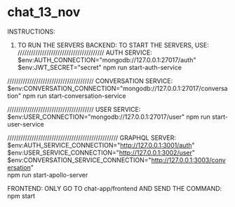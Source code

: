 # chat_13_nov
INSTRUCTIONS:
1) TO RUN THE SERVERS 
BACKEND: 
TO START THE SERVERS, USE: 
///////////////////////////////////////
AUTH SERVICE:
$env:AUTH_CONNECTION="mongodb://127.0.0.1:27017/auth"
$env:JWT_SECRET="secret"
npm run start-auth-service


///////////////////////////////////////
CONVERSATION SERVICE: 
$env:CONVERSATION_CONNECTION="mongodb://127.0.0.1:27017/conversation"
npm run start-conversation-service

///////////////////////////////////////
USER SERVICE:
$env:USER_CONNECTION="mongodb://127.0.0.1:27017/user"
npm run start-user-service

//////////////////////////////////////////////////
GRAPHQL SERVER:
$env:AUTH_SERVICE_CONNECTION="http://127.0.0.1:3001/auth"
$env:USER_SERVICE_CONNECTION="http://127.0.0.1:3002/user" 
$env:CONVERSATION_SERVICE_CONNECTION="http://127.0.0.1:3003/conversation"  
npm run start-apollo-server


FRONTEND: 
ONLY GO TO chat-app/frontend AND SEND THE COMMAND: 
npm start


